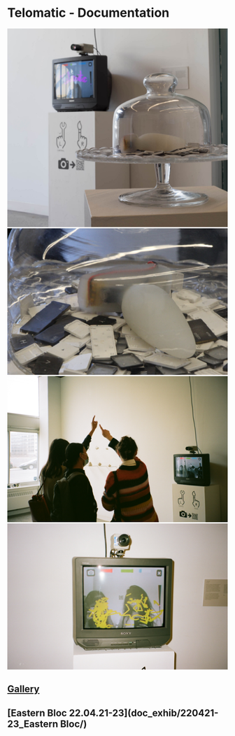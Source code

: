 # Telomatic - Documentation
![doc_sel/doc_1](doc_sel/doc_1.jpg)
![doc_sel/doc_2](doc_sel/doc_2.jpg)
![doc_sel/doc_3](doc_sel/doc_3.jpg)
![doc_sel/doc_4](doc_sel/doc_4.jpg)
## [Gallery](https://hybrid.concordia.ca/i_planch/telomatic/gallery/)
## [Eastern Bloc 22.04.21-23](doc_exhib/220421-23_Eastern Bloc/)
